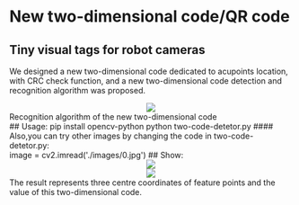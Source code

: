 # New two-dimensional code/QR code 


## Tiny visual tags for robot cameras
We designed a new two-dimensional code dedicated to acupoints location, with CRC check function, and a new two-dimensional code detection and recognition algorithm was proposed.</br>
  <div align=center><img src="(https://github.com/kailaisun/New-two-dimensional-code_QR-code/blob/master/fig.jpg"  /></div>
 Recognition algorithm of the new two-dimensional code</br>
## Usage:
    pip install opencv-python
    python two-code-detetor.py
#### Also,you can try other images by changing the code in two-code-detetor.py:</br> 
    image = cv2.imread('./images/0.jpg')
## Show:
 <div align=center><img src="(https://github.com/kailaisun/New-two-dimensional-code_QR-code/blob/master/show_20190627212736.png"  /></div>
 <div align=center><img src="(https://github.com/kailaisun/New-two-dimensional-code_QR-code/blob/master/show_20190627212825.png"  /></div>
 The result represents three centre coordinates of feature points and the value of this two-dimensional code.


